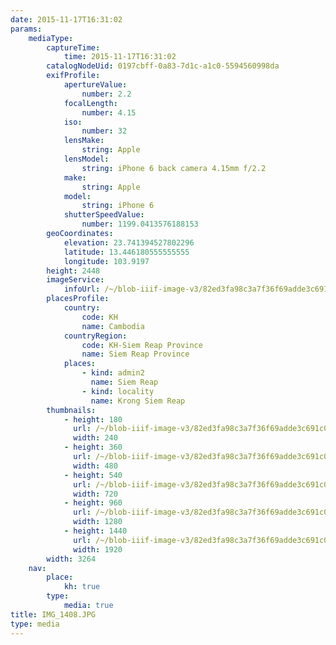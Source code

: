 ```yaml
---
date: 2015-11-17T16:31:02
params:
    mediaType:
        captureTime:
            time: 2015-11-17T16:31:02
        catalogNodeUid: 0197cbff-0a83-7d1c-a1c0-5594560998da
        exifProfile:
            apertureValue:
                number: 2.2
            focalLength:
                number: 4.15
            iso:
                number: 32
            lensMake:
                string: Apple
            lensModel:
                string: iPhone 6 back camera 4.15mm f/2.2
            make:
                string: Apple
            model:
                string: iPhone 6
            shutterSpeedValue:
                number: 1199.0413576188153
        geoCoordinates:
            elevation: 23.741394527802296
            latitude: 13.446180555555555
            longitude: 103.9197
        height: 2448
        imageService:
            infoUrl: /~/blob-iiif-image-v3/82ed3fa98c3a7f36f69adde3c691c0bd0d08f44c769e5d5e2d2d62a7bc6cccfb/info.json
        placesProfile:
            country:
                code: KH
                name: Cambodia
            countryRegion:
                code: KH-Siem Reap Province
                name: Siem Reap Province
            places:
                - kind: admin2
                  name: Siem Reap
                - kind: locality
                  name: Krong Siem Reap
        thumbnails:
            - height: 180
              url: /~/blob-iiif-image-v3/82ed3fa98c3a7f36f69adde3c691c0bd0d08f44c769e5d5e2d2d62a7bc6cccfb/full/240%2C180/0/default.jpg
              width: 240
            - height: 360
              url: /~/blob-iiif-image-v3/82ed3fa98c3a7f36f69adde3c691c0bd0d08f44c769e5d5e2d2d62a7bc6cccfb/full/480%2C360/0/default.jpg
              width: 480
            - height: 540
              url: /~/blob-iiif-image-v3/82ed3fa98c3a7f36f69adde3c691c0bd0d08f44c769e5d5e2d2d62a7bc6cccfb/full/720%2C540/0/default.jpg
              width: 720
            - height: 960
              url: /~/blob-iiif-image-v3/82ed3fa98c3a7f36f69adde3c691c0bd0d08f44c769e5d5e2d2d62a7bc6cccfb/full/1280%2C960/0/default.jpg
              width: 1280
            - height: 1440
              url: /~/blob-iiif-image-v3/82ed3fa98c3a7f36f69adde3c691c0bd0d08f44c769e5d5e2d2d62a7bc6cccfb/full/1920%2C1440/0/default.jpg
              width: 1920
        width: 3264
    nav:
        place:
            kh: true
        type:
            media: true
title: IMG_1408.JPG
type: media
---
```

